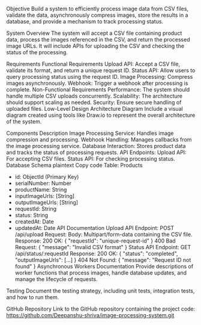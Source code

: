 Objective
Build a system to efficiently process image data from CSV files, validate the data, asynchronously compress images, store the results in a database, and provide a mechanism to track processing status.

System Overview
The system will accept a CSV file containing product data, process the images referenced in the CSV, and return the processed image URLs. It will include APIs for uploading the CSV and checking the status of the processing.

Requirements
Functional Requirements
Upload API: Accept a CSV file, validate its format, and return a unique request ID.
Status API: Allow users to query processing status using the request ID.
Image Processing: Compress images asynchronously.
Webhook: Trigger a webhook after processing is complete.
Non-Functional Requirements
Performance: The system should handle multiple CSV uploads concurrently.
Scalability: The architecture should support scaling as needed.
Security: Ensure secure handling of uploaded files.
Low-Level Design
Architecture Diagram
Include a visual diagram created using tools like Draw.io to represent the overall architecture of the system.

Components Description
Image Processing Service: Handles image compression and processing.
Webhook Handling: Manages callbacks from the image processing service.
Database Interaction: Stores product data and tracks the status of processing requests.
API Endpoints:
Upload API: For accepting CSV files.
Status API: For checking processing status.
Database Schema
plaintext
Copy code
Table: Products
- id: ObjectId (Primary Key)
- serialNumber: Number
- productName: String
- inputImageUrls: [String]
- outputImageUrls: [String]
- requestId: String
- status: String
- createdAt: Date
- updatedAt: Date
API Documentation
Upload API
Endpoint: POST /api/upload
Request:
Body: Multipart/form-data containing the CSV file.
Response:
200 OK: { "requestId": "unique-request-id" }
400 Bad Request: { "message": "Invalid CSV format" }
Status API
Endpoint: GET /api/status/:requestId
Response:
200 OK: { "status": "completed", "outputImageUrls": [...] }
404 Not Found: { "message": "Request ID not found" }
Asynchronous Workers Documentation
Provide descriptions of worker functions that process images, handle database updates, and manage the lifecycle of requests.

Testing
Document the testing strategy, including unit tests, integration tests, and how to run them.

GitHub Repository
Link to the GitHub repository containing the project code: https://github.com/Deepanshu-shriva/image-processing-system.git
